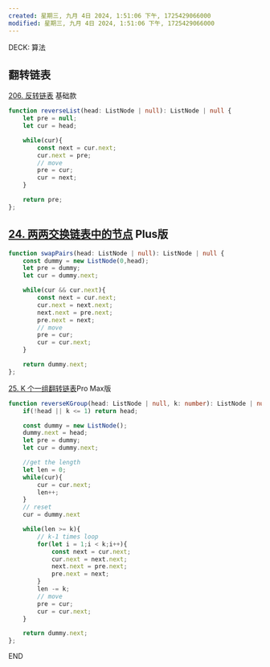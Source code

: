 ```yaml
---
created: 星期三, 九月 4日 2024, 1:51:06 下午, 1725429066000
modified: 星期三, 九月 4日 2024, 1:51:06 下午, 1725429066000
---
```


DECK: 算法
## 翻转链表


 [206. 反转链表](https://leetcode.cn/problems/reverse-linked-list/) 基础款
```typescript
function reverseList(head: ListNode | null): ListNode | null {
    let pre = null;
    let cur = head;

    while(cur){
        const next = cur.next;
        cur.next = pre;
	    // move
        pre = cur;
        cur = next;
    }

    return pre;
};
```

## [24. 两两交换链表中的节点](https://leetcode.cn/problems/swap-nodes-in-pairs/) Plus版

```typescript
function swapPairs(head: ListNode | null): ListNode | null {
    const dummy = new ListNode(0,head);
    let pre = dummy;
    let cur = dummy.next;

    while(cur && cur.next){
        const next = cur.next;
        cur.next = next.next;
        next.next = pre.next;
        pre.next = next;
		// move
        pre = cur;
        cur = cur.next;
    }

    return dummy.next;
};
```

[25. K 个一组翻转链表](https://leetcode.cn/problems/reverse-nodes-in-k-group/)Pro Max版

```typescript
function reverseKGroup(head: ListNode | null, k: number): ListNode | null {
    if(!head || k <= 1) return head;

    const dummy = new ListNode();
    dummy.next = head;
    let pre = dummy;
    let cur = dummy.next;

    //get the length
    let len = 0;
    while(cur){
        cur = cur.next;
        len++;
    } 
    // reset
    cur = dummy.next

    while(len >= k){
        // k-1 times loop
        for(let i = 1;i < k;i++){
            const next = cur.next;
            cur.next = next.next;
            next.next = pre.next;
            pre.next = next;
        }
        len -= k;
        // move
        pre = cur;
        cur = cur.next;
    }

    return dummy.next;
};
```


END
<!--ID: 1723386759562-->
